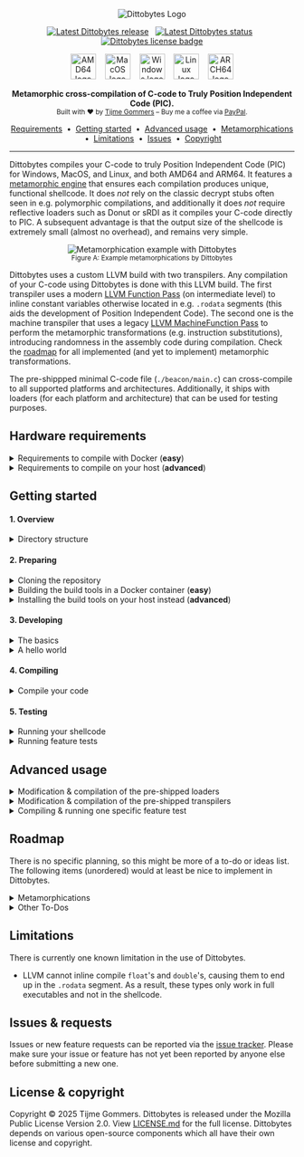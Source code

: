 <p align="center">
    <img src="https://gist.githubusercontent.com/tijme/c77f321c8dacd6d8ce8e0f9e2ab8c719/raw/4d1b52f3a38b0b5a4dc03ecb74654ce7b1c07a83/dittobytes.svg" alt="Dittobytes Logo" />
</p>
<p align="center">
    <a href="https://github.com/tijme/dittobytes/releases"><img src="https://img.shields.io/github/v/release/tijme/dittobytes?style=for-the-badge&labelColor=850447&color=ba0745" alt="Latest Dittobytes release" /></a>
    &nbsp;
    <a href="https://github.com/tijme/dittobytes/actions"><img src="https://img.shields.io/github/actions/workflow/status/tijme/dittobytes/validation.yml?style=for-the-badge&labelColor=850447&color=ba0745" alt="Latest Dittobytes status" /></a>
    &nbsp;
    <a href="https://github.com/tijme/dittobytes/blob/master/LICENSE.md"><img src="https://img.shields.io/badge/License-MPL%20V2.0-ba0745?style=for-the-badge&labelColor=850447" alt="Dittobytes license badge" /></a>
</p>
<p align="center">
    <img src="https://gist.githubusercontent.com/tijme/ac043c7360ebcb89ac3be393a152dde0/raw/2f4bfb6f639419b49c9a2e3bfa440fdfd7576949/arch_amd64.svg" alt="AMD64 logo" height="45" />
    &nbsp;&nbsp;
    <img src="https://gist.githubusercontent.com/tijme/7262f114a2e018e323fd97837525f87d/raw/5e58faa4765f054e86e7c774be06bacb6e630b7b/os_macos.svg" alt="MacOS logo" height="45" />
    &nbsp;&nbsp;
    <img src="https://gist.githubusercontent.com/tijme/7262f114a2e018e323fd97837525f87d/raw/5e58faa4765f054e86e7c774be06bacb6e630b7b/os_windows.svg" alt="Windows logo" height="45" />
    &nbsp;&nbsp;
    <img src="https://gist.githubusercontent.com/tijme/7262f114a2e018e323fd97837525f87d/raw/5e58faa4765f054e86e7c774be06bacb6e630b7b/os_linux.svg" alt="Linux logo" height="45" />
    &nbsp;&nbsp;
    <img src="https://gist.githubusercontent.com/tijme/a5e815ace37e12dc8e36060cc31cee4d/raw/2f6fba67d2d597294de5ccaec48d1325f0c76354/arch_arm64.svg" alt="ARCH64 logo" height="45" />
</p>
<p align="center">
    <b>Metamorphic cross-compilation of C-code to Truly Position Independent Code (PIC).</b>
    <br/>
    <sup>Built with ♥ by <a href="https://www.linkedin.com/in/tijme/">Tijme Gommers</a> – Buy me a coffee via <a href="https://www.paypal.me/tijmegommers">PayPal</a>.</sup>
    <br/>
</p>
<p align="center">
    <a href="#hardware-requirements">Requirements</a>
    &nbsp;•&nbsp;
    <a href="#getting-started">Getting started</a>
    &nbsp;•&nbsp;
    <a href="#advanced-usage">Advanced usage</a>
    &nbsp;•&nbsp;
    <a href="#roadmap">Metamorphications</a>
    &nbsp;•&nbsp;
    <a href="#limitations">Limitations</a>
    &nbsp;•&nbsp;
    <a href="#issues--requests">Issues</a>
    &nbsp;•&nbsp;
    <a href="#license--copyright">Copyright</a>
</p>
<hr>

Dittobytes compiles your C-code to truly Position Independent Code (PIC) for Windows, MacOS, and Linux, and both AMD64 and ARM64. It features a [metamorphic engine](https://en.wikipedia.org/wiki/Metamorphic_code) that ensures each compilation produces unique, functional shellcode. It does *not* rely on the classic decrypt stubs often seen in e.g. polymorphic compilations, and additionally it does *not* require reflective loaders such as Donut or sRDI as it compiles your C-code directly to PIC. A subsequent advantage is that the output size of the shellcode is extremely small (almost no overhead), and remains very simple.

<p align="center">
    <img src="https://gist.githubusercontent.com/tijme/8a1e77e82316df8b41d62e8cdaca2ddb/raw/8fc6ef90df9bbff70c6fedf73c63ff6b07d449a1/dittobytes-example-diff.png" alt="Metamorphication example with Dittobytes" />
    <br>
    <sup>Figure A: Example metamorphications by Dittobytes</sup>
</p>

<p>
    Dittobytes uses a custom LLVM build with two transpilers. Any compilation of your C-code using Dittobytes is done with this LLVM build. The first transpiler uses a modern <a href="https://llvm.org/docs/WritingAnLLVMNewPMPass.html">LLVM Function Pass</a> (on intermediate level) to inline constant variables otherwise located in e.g. <code>.rodata</code> segments (this aids the development of Position Independent Code). The second one is the machine transpiler that uses a legacy <a href="https://llvm.org/docs/WritingAnLLVMPass.html#the-machinefunctionpass-class">LLVM MachineFunction Pass</a> to perform the metamorphic transformations (e.g. instruction substitutions), introducing randomness in the assembly code during compilation. Check the <a href="#roadmap">roadmap</a> for all implemented (and yet to implement) metamorphic transformations.
</p>

The pre-shippped minimal C-code file (`./beacon/main.c`) can cross-compile to all supported platforms and architectures. Additionally, it ships with loaders (for each platform and architecture) that can be used for testing purposes.

## Hardware requirements

<details>
    <summary>Requirements to compile with Docker (<strong>easy</strong>)</summary>
    <hr>
    <p>
        You can <a href="#4-compiling">easily compile</a> <code>./beacon/main.c</code> via Docker, using the provided <code>Dockerfile</code>. However, this <code>Dockerfile</code> builds a custom version of <a href="https://github.com/tijme/forked-dittobytes-llvm-project/tree/release/18.x">LLVM</a> from source, which requires quite some memory and disk space to be allocated by Docker. The build takes around 2.5 hours. I got it to work with the following Docker resource configuration.
        <blockquote>⚠️ If Docker cannot allocate enough resources, the build might fail with an error like <code>ResourceExhausted: cannot allocate memory</code>.</blockquote>
        <ul>
            <li>Set CPU limit to: <code>8</code>.</li>
            <li>Set memory limit to: <code>10 GB</code>.</li>
            <li>Set swap to: <code>2 GB</code>.</li>
            <li>Set disk usage limit: <code>1 TB</code> (though this can likely be much lower).</li>
        </ul>
    </p>
    <hr>
</details>

<details>
    <summary>Requirements to compile on your host (<strong>advanced</strong>)</summary>
    <hr>
    <p>
        You can <a href="#4-compiling">compile</a> <code>./beacon/main.c</code> on your host as well. However, as you would need to build a custom version of <a href="https://github.com/tijme/forked-dittobytes-llvm-project/tree/release/18.x">LLVM</a> from source, quite some memory and disk space is required. The build takes around 2.5 hours. I got it to work with the following resources.
        <ul>
            <li>CPU cores: <code>8</code>.</li>
            <li>Memory: <code>10 GB</code>.</li>
            <li>Disk space: <code>1 TB</code> (though this can likely be much lower).</li>
        </ul>
    </p>
    <hr>
</details>

## Getting started

#### 1. Overview

<details>
    <summary>Directory structure</summary>
    <hr>

    dittobytes/
    ├── beacon/                         # Your C-code that will compile to shellcode.
    │   ├── main.c                       
    ├── loaders/                        # Simple shellcode loaders for testing purposes (pre-built).
    │   └── [platform]/
    │       ├── src/
    │       │   └── main.c
    │       └── lib/
    │           └── ...
    ├── builds/                         # Build dir containing loaders and your shellcodes.
    │   ├── beacon-[platform]-[arch].bin
    │   ├── loader-[platform]-[arch].[ext]
    │   └── ...
    ├── scripts/                        # Helper scripts used by the makefile(s).
    │   ├── extract-text-segment.py
    │   └── ...
    ├── tests/                          # C-code files used for feature testing.
    │   ├── [feature-test].c
    │   └── ...
    └── transpilers/                    # The LLVM plugins that act as metamorphic engine.
        ├── intermediate/
        │   └── src/
        │       ├── IntermediateTranspiler.cpp
        │       └── ...
        └── machine/
            └── src/
                ├── MachineTranspiler.cpp
                └── ...

<hr>
</details>

#### 2. Preparing

<details>
    <summary>Cloning the repository</summary>
    <hr>
    <ul>
        <li>Clone this repository using Git:<br><pre><code>git clone https://github.com/tijme/dittobytes.git</code></pre></li>
        <li>Manually <a href="https://github.com/tijme/dittobytes/blob/master/.github/laughing.gif">review</a> the code so you know what you're compiling and running.</li>
        <li>Finally, move into the project directory and start developing:<br><pre><code>cd ./dittobytes/</code></pre></li>
    </ul>
    <hr>
</details>

<details>
    <summary>Building the build tools in a Docker container (<strong>easy</strong>)</summary>
    <hr>
    <p>
        The easiest way to use Dittobytes is via Docker. For this, you need to build a Docker image using the provided <code>Dockerfile</code>.
        <br>
        <ul>
            <li>Build the Docker image:<br><pre><code>docker buildx build -t dittobytes .</code></pre></li>
            <li>Building the image will take around 2.5 hours as LLVM needs to be built from source.</li>
        </ul>
    </p>
    <hr>
</details>

<details>
    <summary>Installing the build tools on your host instead (<strong>advanced</strong>)</summary>
    <hr>
    <p>
        Clang and LLVM are used to cross-compile the beacon, loaders and transpilers. If you want to perform this compilation on your host machine, configure your host the same way as the Docker container is configured. Take a look at the <a href="https://github.com/tijme/dittobytes/blob/master/Dockerfile">Dockerfile</a> or <a href="https://github.com/tijme/dittobytes/blob/master/.github/workflows/validation.yml">GitHub Workflow</a> for reference. For now, there is no further documentation on setting up the environment on your host machine.
    </p>
    <hr>
</details>

#### 3. Developing

<details>
    <summary>The basics</summary>
    <hr>
    <p>
        You can modify <code>./beacon/main.c</code> however you like. Just keep the following in mind:
        <br>
        <ul>
            <li>The first function in your code must be named <code>EntryFunction</code>.</li>
            <li><code>EntryFunction</code> must literally (in order) be the first function in your code.</li>
            <li>You cannot use global variables (PIC limitation).</li>
            <li>You cannot use any data from other segments (PIC limitation).</li>
            <li>You must resolve any API function you want to use by yourself (PIC limitation).</li>
        </ul>
    </p>
    <p>
        The following example may give you some guidance. It simulates global variables by using a context struct that you would need to pass to any function you call. It initializes a string by using a char[] array. It calls another function by defining its definition first (as the other function needs to be defined before you can call it, but it cannot be the first function in your code).
    </p>
    <p>
        <a href="https://gist.github.com/tijme/01331c822a7e6e05fd192d4d3d118647">Example 'The Basics'</a>
    </p>
    <hr>
</details>

<details>
    <summary>A hello world</summary>
    <hr>
    <p>
        A hello world requires printing to the console, thus requiring an OS API call to e.g. <code>puts</code>. This is OS specific. For example, for Windows it would require loading <code>KERNEL32.dll</code>, ultimately resolving <code>LoadLibraryA</code> and <code>GetProcAddress</code>. With these two functions resolved, you can then load any function address, such as the address of <code>puts</code>.
    </p>
    <p>
        An example would become quite large, thus for now I'd like to forward you to <a href="https://github.com/tijme/dittobytes/blob/master/tests/win/amd64/1_functional_specific_api_call.c">this</a> feature test file. It is a Position Independent Code (PIC) for Windows AMD64 which pops a calculator as example.
    </p>
    <hr>
</details>

#### 4. Compiling

<details>
    <summary>Compile your code</summary>
    <hr>
    <ul>
        <li>If using Docker, run a Dittobytes container:<br><code>docker run --rm -v ".:/tmp/workdir" -it dittobytes</code></li>
        <li>Compile your code:<br><code>make</code></li>
    </ul>
    <hr>
</details>

#### 5. Testing

<details>
    <summary>Running your shellcode</summary>
    <hr>
    <ul>
        <li>
            Run and test your shellcode using the pre-shipped shellcode loader:
            <br>
            <code>./builds/loader-[os]-[arch].[ext] ./builds/beacon-[os]-[arch].bin</code>
        </li>
    </ul>
    <hr>
</details>

<details>
    <summary>Running feature tests</summary>
    <hr>
    <p>
        Dittobytes comes pre-shipped with feature tests. A feature test is similar to a unit test, but tests from a large feature perspective, instead of a specific code unit perspective. Currently, you can only run feature tests for shellcodes that are compiled for the platform you are running the tests on. For example, in the Docker container only the Linux shellcode would be tested & verified.
        <br>
        <ul>
            <li>If using Docker, run a Dittobytes container:<br><code>docker run --rm -v ".:/tmp/workdir" -it dittobytes</code></li>
            <li>Build the tests:<br><code>make test-suite-build</code></li>
            <li>Run the tests:<br><code>make test-suite-test</code></li>
        </ul>
    </p>
    <hr>
</details>

## Advanced usage

<details>
    <summary>Modification & compilation of the pre-shipped loaders</summary>
    <hr>
    <p>
        You can modify the pre-shipped loaders by editing the code in <code>./loaders/[platform]/src/main.c</code>, after which you can compile them using the following commands in the root of the Dittobytes project:
        <br>
        <ul>
            <li>If using Docker, run a Dittobytes container:<br><code>docker run --rm -v ".:/tmp/workdir" -it dittobytes</code></li>
            <li>Compile the loaders:<br><code>make loaders</code></li>
        </ul>
    </p>
    <hr>
</details>

<details>
    <summary>Modification & compilation of the pre-shipped transpilers</summary>
    <hr>
    <p>
        You can modify the pre-shipped transpiler(s) by editing the code in <code>./transpilers/[type]/src/[type].cpp</code>, after which you can compile them using the following commands in the root of the Dittobytes project:
        <br>
        <ul>
            <li>If using Docker, run a Dittobytes container:<br><code>docker run --rm -v ".:/tmp/workdir" -it dittobytes</code></li>
            <li>Compile the transpilers:<br><code>make transpilers</code></li>
        </ul>
        Dittobytes ships with two transpilers. The first one is the intermediate transpiler that uses a modern <a href="https://llvm.org/docs/WritingAnLLVMNewPMPass.html">LLVM Function Pass</a> to inline constant variables otherwise located in <code>.rodata</code> segments. The second one is the machine transpiler that uses a legacy <a href="https://llvm.org/docs/WritingAnLLVMPass.html#the-machinefunctionpass-class">LLVM MachineFunction Pass</a> to perform the metamorphism.
    </p>
    <hr>
</details>

<details>
    <summary>Compiling & running one specific feature test</summary>
    <hr>
    <p>
        The test-suite commands in the makefile usually compile and test all feature tests (cross-os and cross-architecture). If you want to test just one specific feature test, or if you want to to test build artifacts for a specific os or architecture, use the commands below. You can adjust the <code>TEST_*</code> arguments to your needs.
        <br>
        <ul>
            <li>If using Docker, run a Dittobytes container:<br><code>docker run --rm -v ".:/tmp/workdir" -it dittobytes</code></li>
            <li>Build the test(s):<br><code>make TEST_OS=win TEST_ARCH=arm64 TEST_SOURCE_PATH=./tests/all/all/3_metamorphication_010_transform_nullifications.c TEST_METAMORPHICATION=transform_nullifications test-suite-build</code></li>
            <li>Run the test(s):<br><code>make TEST_OS=win TEST_ARCH=arm64 TEST_SOURCE_PATH=./tests/all/all/3_metamorphication_010_transform_nullifications.c TEST_METAMORPHICATION=transform_nullifications test-suite-test</code></li>
        </ul>
        The above example would build the feature test <code>3_metamorphication_010_transform_nullifications.c</code> for Windows ARM64. This may result in many build artifacts (<code>[amount of feature tests] × [amount of os's] × [amount of arch's] × [amount of metamorphications]</code>), in this case 1 (<code>1 × 1 × 1 × 1</code>). The second command verifies the build artifacts based on the <code>@verify</code> statements in the feature test source code file(s).
    </p>
    <hr>
</details>

## Roadmap

There is no specific planning, so this might be more of a to-do or ideas list. The following items (unordered) would at least be nice to implement in Dittobytes.

<details>
    <summary>Metamorphications</summary>
    <hr>
    <ul>
        <li>
            ✅ <b>RandomizeRegisterAllocation</b>: Randomizes the allocation order of CPU registers.
            <br/>
            <sup>Implemented in <a href="https://github.com/tijme/dittobytes/releases/tag/release-1.0.0">release 1.0.0</a>.</sup>
            <table>
                <tr>
                    <th colspan="3" align="center"><small>Example</small></th>
                </tr>
                <tr>
                    <td>
                        <pre>mov     r15, 4BC202D525C93492h
mov     r10, 6BB16BF556A05CE6h
xor     r10, r15
mov     [rbp+var_2B], r10
mov     r9, 3081F61A6A1776DDh
mov     r11, 44EF9F7B066756BCh</pre>
                    </td>
                    <td>→</td>
                    <td>
                        <pre>mov     r13, 4BC202D525C93492h
mov     r14, 6BB16BF556A05CE6h
xor     r14, r13
mov     [rbp+var_2B], r14
mov     r10, 3081F61A6A1776DDh
mov     r9, 44EF9F7B066756BCh</pre>
                    </td>                
                </tr>
            </table>
        </li>
        <li>
            ✅ <b>TransformMovImmediates</b>: Substitutes instructions that move an immediate value in various ways.
            <br/>
            <sup>Implemented in <a href="https://github.com/tijme/dittobytes/releases/tag/release-1.0.0">release 1.0.0</a>.</sup>
            <table>
                <tr>
                    <th colspan="3" align="center"><small>Example</small></th>
                </tr>
                <tr>
                    <td>
                        <pre>mov     rcx, 2073692073696874</pre>
                    </td>
                    <td>→</td>
                    <td>
                        <pre>mov     rax, 4BC202D525C93492h
mov     rcx, 6BB16BF556A05CE6h
xor     rcx, rax</pre>
                    </td>                
                </tr>
            </table>
        </li>
        <li>
            ✅ <b>TransformNullifications</b>: Substitutes various instructions that nullify a register.
            <br/>
            <sup>Implemented in <a href="https://github.com/tijme/dittobytes/releases/tag/release-1.0.2">release 1.0.2</a>.</sup>
            <table>
                <tr>
                    <th colspan="3" align="center"><small>Example</small></th>
                </tr>
                <tr>
                    <td>
                        <pre>xor reg, reg</pre>
                    </td>
                    <td>→</td>
                    <td>
                        <pre>mov reg, 0</pre>
                    </td>                
                </tr>
            </table>
        </li>
        <li>
            ✅ <b>RandomizeFrameInsertions</b>: Randomizes the function prologue/epilogue insertion.
            <br/>
            <sup>Implemented in <a href="https://github.com/tijme/dittobytes/releases/tag/release-1.0.5">release 1.0.5</a>.</sup>
            <table>
                <tr>
                    <th colspan="3" align="center"><small>Example</small></th>
                </tr>
                <tr>
                    <td>
                        <pre>sub_0
push    rbp
mov     rbp, rsp
push    r11
push    r15
sub     rsp, 40h</pre>
                    </td>
                    <td>→</td>
                    <td>
                        <pre>sub_0
push    rbp
mov     rbp, rsp
push    r15
push    r14
sub     rsp, 40h</pre>
                    </td>                
                </tr>
            </table>
        </li>
        <li>
            ⏳ More substitution options for the existing immediate substitution module.
            <br/>
            <sup>Yet to implement.</sup>
        </li>
        <li>
            ⏳ Swap simple math (e.g., <code>`sub [reg], imm`</code> → <code>`add [reg], -imm`</code>).
            <br/>
            <sup>Yet to implement.</sup>
        </li>
        <li>
            ⏳ Instruction substitution (e.g., <code>`mov [mem], imm`</code> → <code>`push imm; pop [mem]`</code>)
            <br/>
            <sup>Yet to implement.</sup>
        </li>
        <li>
            ⏳ Insertion of fake basic blocks based on assembly from trusted software.
            <br/>
            <sup>Yet to implement.</sup>
        </li>
    </ul>
    <hr>
</details>

<details>
    <summary>Other To-Dos</summary>
    <hr>
    <ul>
        <li>
            ✅ Implement a more complex and larger feature test to verify correctness of compiled shellcode.
            <br/>
            <sup>Implemented in <a href="https://github.com/tijme/dittobytes/releases/tag/release-1.0.1">release 1.0.1</a>.
        </li>
        <li>
            ✅ Test & report Levenshtein distance of different shellcode compilations.
            <br/>
            <sup>Implemented in <a href="https://github.com/tijme/dittobytes/releases/tag/release-1.0.4">release 1.0.4</a>.
        </li>
        <li>
            ⏳ Generate regular executable files alongside the already compiled shellcodes.
            <br/>
            <sup>Yet to implement.</sup>
        </li>
    </ul>
    <hr>
</details>

## Limitations

There is currently one known limitation in the use of Dittobytes.

* LLVM cannot inline compile `float`'s and `double`'s, causing them to end up in the `.rodata` segment. As a result, these types only work in full executables and not in the shellcode.

## Issues & requests

Issues or new feature requests can be reported via the [issue tracker](https://github.com/tijme/dittobytes/issues). Please make sure your issue or feature has not yet been reported by anyone else before submitting a new one.

## License & copyright

Copyright &copy; 2025 Tijme Gommers. Dittobytes is released under the Mozilla Public License Version 2.0. View [LICENSE.md](https://github.com/tijme/dittobytes/blob/master/LICENSE.md) for the full license. Dittobytes depends on various open-source components which all have their own license and copyright.